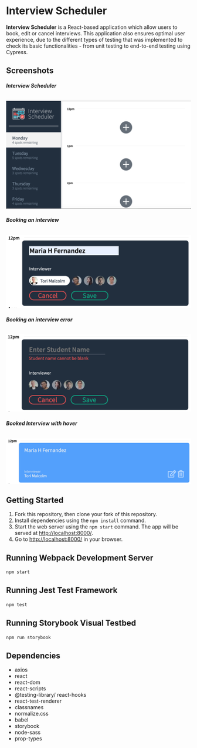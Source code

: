 # Interview Scheduler

**Interview Scheduler** is a React-based application which allow users to book, edit or cancel interviews. This application also ensures optimal user experience, due to the different types of testing that was implemented to check its basic functionalities - from unit testing to end-to-end testing using Cypress.

## Screenshots

###### **Interview Scheduler**

!["Interview Scheduler"](https://github.com/mariahfernnn/scheduler/blob/master/docs/interview-scheduler.png?raw=true)

###### **Booking an interview**

!["Booking an interview"](https://github.com/mariahfernnn/scheduler/blob/master/docs/booking-interview.png?raw=true)

###### **Booking an interview error**

!["Booking an interview Error"](https://github.com/mariahfernnn/scheduler/blob/master/docs/booking-interview-error.png?raw=true)

###### **Booked Interview with hover**

!["Booked Interview with hover"](https://github.com/mariahfernnn/scheduler/blob/master/docs/booked-interview-hover-on.png?raw=true)

## Getting Started

1. Fork this repository, then clone your fork of this repository.
2. Install dependencies using the `npm install` command.
3. Start the web server using the `npm start` command. The app will be served at <http://localhost:8000/>.
4. Go to <http://localhost:8000/> in your browser.

## Running Webpack Development Server

```sh
npm start
```

## Running Jest Test Framework

```sh
npm test
```

## Running Storybook Visual Testbed

```sh
npm run storybook
```

## Dependencies

- axios
- react
- react-dom
- react-scripts
- @testing-library/ react-hooks
- react-test-renderer
- classnames
- normalize.css
- babel
- storybook
- node-sass
- prop-types
